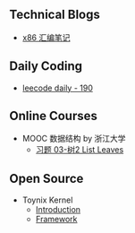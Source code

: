 ## Technical Blogs

- [x86 汇编笔记](./blog/assembly_language.md)

## Daily Coding

- [leecode daily - 190](./code/190_reverseBits.md)

## Online Courses

- MOOC 数据结构 by 浙江大学
    + [习题 03-树2 List Leaves](./code/2_listLeaves.md)

## Open Source

- Toynix Kernel
    + [Introduction](https://github.com/henryZe/toynix#toynix)
    + [Framework](https://github.com/henryZe/toynix/blob/master/readme/framework.md#toynix)
